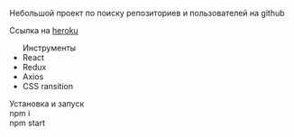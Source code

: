 Небольшой проект по поиску репозиториев и пользователей на github

Ссылка на  <a href="https://morning-lowlands-68943.herokuapp.com/">heroku</a></br>

<ul>
Инструменты 
    <li>React</li> 
    <li>Redux</li> 
    <li>Axios</li>
    <li>CSS ransition</li>
</ul>

Установка и запуск <br/>
npm i <br/>
npm start <br/>

